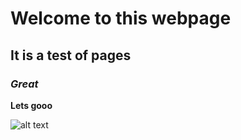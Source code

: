 # Welcome to this webpage
## It is a test of pages
### *Great*
**Lets gooo**

![alt text](https://9to5mac.com/wp-content/uploads/sites/6/2021/04/hello-Red-1-dragged.jpg)
